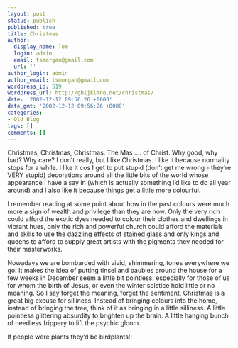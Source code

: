```yaml
---
layout: post
status: publish
published: true
title: Christmas
author:
  display_name: Tom
  login: admin
  email: tsmorgan@gmail.com
  url: ''
author_login: admin
author_email: tsmorgan@gmail.com
wordpress_id: 519
wordpress_url: http://ghijklmno.net/christmas/
date: '2002-12-12 09:56:26 +0000'
date_gmt: '2002-12-12 09:56:26 +0000'
categories:
- Old Blog
tags: []
comments: []
---
```

<p>Christmas, Christmas, Christmas. The Mas .... of Christ. Why good, why bad? Why care? I don&#8217;t really, but I like Christmas. I like it because normality stops for a while. I like it cos I get to put stupid (don&#8217;t get me wrong - they&#8217;re VERY stupid) decorations around all the little bits of the world whose appearance I have a say in (which is actually something I&#8217;d like to do all year around) and I also like it because things get a little more colourful.</p>

<p>I remember reading at some point  about how in the past colours were much more a sign of wealth and privilege than they are now. Only the very rich could afford the exotic dyes needed to colour their clothes and dwellings in vibrant hues, only the rich and powerful church could afford the materials and skills to use the dazzling effects of stained glass and only kings and queens to afford to supply great artists with the pigments they needed for their masterworks.</p>

<p>Nowadays we are bombarded with vivid, shimmering, tones everywhere we go. It makes the idea of putting tinsel and baubles around the house for a few weeks in December seem a little bit pointless, especially for those of us for whom the birth of Jesus, or even the winter solstice hold little or no meaning. So I say forget the meaning, forget the sentiment, Christmas is a great big excuse for silliness. Instead of bringing colours into the home, instead of bringing the tree, think of it as bringing in a little silliness. A little pointless glittering absurdity to brighten up the brain. A little hanging bunch of needless frippery to lift the psychic gloom.</p>

<p>If people were plants they&#8217;d be birdplants!!</p>

